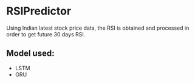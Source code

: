 # RSIPredictor
Using Indian latest stock price data, the RSI is obtained and processed in order to get future 30 days RSI. 

## Model used:
- LSTM
- GRU

